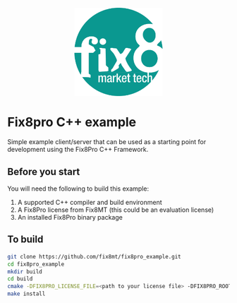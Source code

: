 <p align="center">
  <a href="https://www.fix8mt.com"><img src="fix8mt_Master_Logo_Green_Trans.png" width="200"></a>
</p>

# Fix8pro C++ example
Simple example client/server that can be used as a starting point for development using the Fix8Pro C++ Framework.

## Before you start
You will need the following to build this example:
1. A supported C++ compiler and build environment
1. A Fix8Pro license from Fix8MT (this could be an evaluation license)
1. An installed Fix8Pro binary package

## To build
```bash
git clone https://github.com/fix8mt/fix8pro_example.git
cd fix8pro_example
mkdir build
cd build
cmake -DFIX8PRO_LICENSE_FILE=<path to your license file> -DFIX8PRO_ROOT=<path to installed Fix8Pro package> -DCMAKE_BUILD_TYPE=Release ..
make install
```

